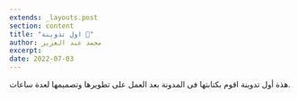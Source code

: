 ```yaml
---
extends: _layouts.post
section: content
title: "اول تدوينة 🙂"
author: محمد عبد العزيز
excerpt: 
date: 2022-07-03
---
```


هذة أول تدوينة اقوم بكتابتها فى  المدونة بعد العمل على تطويرها وتصميمها لعدة ساعات. 
 

